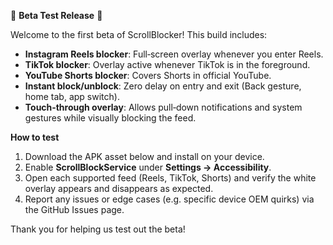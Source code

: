 🎉 **Beta Test Release** 🎉

Welcome to the first beta of ScrollBlocker! This build includes:

- **Instagram Reels blocker**: Full‑screen overlay whenever you enter Reels.  
- **TikTok blocker**: Overlay active whenever TikTok is in the foreground.  
- **YouTube Shorts blocker**: Covers Shorts in official YouTube.
- **Instant block/unblock**: Zero delay on entry and exit (Back gesture, home tab, app switch).  
- **Touch‑through overlay**: Allows pull‑down notifications and system gestures while visually blocking the feed.

**How to test**  
1. Download the APK asset below and install on your device.  
2. Enable **ScrollBlockService** under **Settings → Accessibility**.  
3. Open each supported feed (Reels, TikTok, Shorts) and verify the white overlay appears and disappears as expected.  
4. Report any issues or edge cases (e.g. specific device OEM quirks) via the GitHub Issues page.

Thank you for helping us test out the beta!

